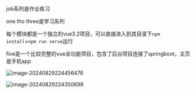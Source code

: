 job系列是作业练习

one tho three是学习系列

每个模块都是一个独立的vue3.2项目，可以直接进入到其目录下`npm install`+`npm run serve`运行

five是一个比较完整的vue全功能项目，包含了后台项目连接了springboot，主页是手机app

![image-20240829224456476](https://s2.loli.net/2024/08/29/cozjBa1mVJrYleT.png)

![image-20240829224350698](https://s2.loli.net/2024/08/29/Z4ciu9oz2ya1AUt.png)

